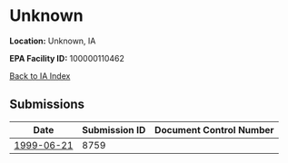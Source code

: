 # Unknown

**Location:** Unknown, IA

**EPA Facility ID:** 100000110462

[Back to IA Index](../../index.md)

## Submissions

| Date | Submission ID | Document Control Number |
|------|--------------|-------------------------|
| [1999-06-21](submissions/8759.md) | 8759 |  |
